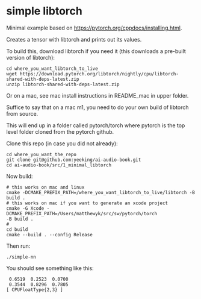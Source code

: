 # simple libtorch

Minimal example based on https://pytorch.org/cppdocs/installing.html.

Creates a tensor with libtorch and prints out its values. 

To build this, download libtorch if you need it 
(this downloads a pre-built version of libtorch):

```
cd where_you_want_libtorch_to_live
wget https://download.pytorch.org/libtorch/nightly/cpu/libtorch-shared-with-deps-latest.zip
unzip libtorch-shared-with-deps-latest.zip
```

Or on a mac, see mac install instructions in README_mac in upper folder.

Suffice to say that on a mac m1, you need to do your own build of 
libtorch from source. 

This will end up in a folder called pytorch/torch where pytorch is the top 
level folder cloned from the pytorch github. 



Clone this repo (in case you did not already): 

```
cd where_you_want_the_repo
git clone git@github.com:yeeking/ai-audio-book.git
cd ai-audio-book/src/1_minimal_libtorch
```

Now build:

```
# this works on mac and linux 
cmake -DCMAKE_PREFIX_PATH=/where_you_want_libtorch_to_live/libtorch -B 
build .
# this works on mac if you want to generate an xcode project
cmake -G Xcode -DCMAKE_PREFIX_PATH=/Users/matthewyk/src/sw/pytorch/torch 
-B build .
# 
cd build 
cmake --build . --config Release
```

Then run:
```
./simple-nn
```

You should see something like this:
```
 0.6519  0.2523  0.0700
 0.3544  0.8296  0.7805
[ CPUFloatType{2,3} ]
```


